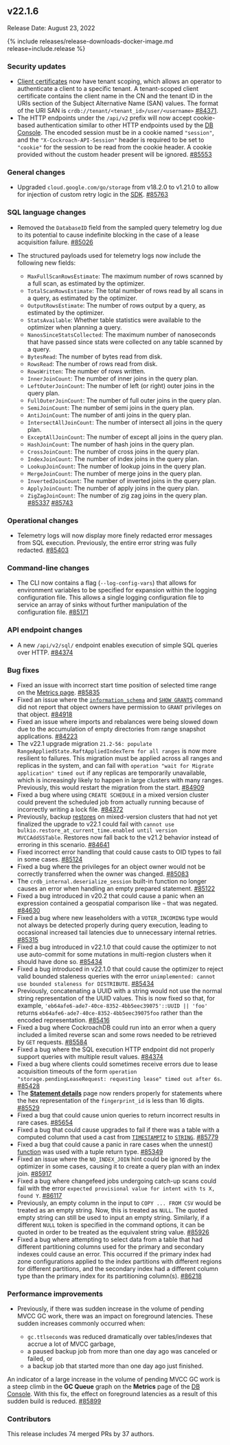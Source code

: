 ## v22.1.6

Release Date: August 23, 2022

{% include releases/release-downloads-docker-image.md release=include.release %}

<h3 id="v22-1-6-security-updates">Security updates</h3>

- [Client certificates](../v22.1/authentication.html#client-authentication) now have tenant scoping, which allows an operator to authenticate a client to a specific tenant. A tenant-scoped client certificate contains the client name in the CN and the tenant ID in the URIs section of the Subject Alternative Name (SAN) values. The format of the URI SAN is `crdb://tenant/<tenant_id>/user/<username>` [#84371][#84371].
- The HTTP endpoints under the `/api/v2` prefix will now accept cookie-based authentication similar to other HTTP endpoints used by the [DB Console](../v22.1/ui-overview.html). The encoded session must be in a cookie named `"session"`, and the `"X-Cockroach-API-Session"` header is required to be set to `"cookie"` for the session to be read from the cookie header. A cookie provided without the custom header present will be ignored. [#85553][#85553]

<h3 id="v22-1-6-general-changes">General changes</h3>

- Upgraded `cloud.google.com/go/storage` from v18.2.0 to v1.21.0 to allow for injection of custom retry logic in the [SDK](https://cloud.google.com/sdk). [#85763][#85763]

<h3 id="v22-1-6-sql-language-changes">SQL language changes</h3>

- Removed the `DatabaseID` field from the sampled query telemetry log due to its potential to cause indefinite blocking in the case of a lease acquisition failure. [#85026][#85026]
- The structured payloads used for telemetry logs now include the following new fields: 
  
  - `MaxFullScanRowsEstimate`: The maximum number of rows scanned by a full scan, as estimated by the optimizer. 
  - `TotalScanRowsEstimate`: The total number of rows read by all scans in a query, as estimated by the optimizer. 
  - `OutputRowsEstimate`: The number of rows output by a query, as estimated by the optimizer. 
  - `StatsAvailable`: Whether table statistics were available to the optimizer when planning a query. 
  - `NanosSinceStatsCollected`: The maximum number of nanoseconds that have passed since stats were collected on any table scanned by a query.
  - `BytesRead`: The number of bytes read from disk. 
  - `RowsRead`: The number of rows read from disk. 
  - `RowsWritten`: The number of rows written.
  - `InnerJoinCount`: The number of inner joins in the query plan. 
  - `LeftOuterJoinCount`: The number of left (or right) outer joins in the query plan.
  - `FullOuterJoinCount`: The number of full outer joins in the query plan.
  - `SemiJoinCount`: The number of semi joins in the query plan.
  - `AntiJoinCount`: The number of anti joins in the query plan.
  - `IntersectAllJoinCount`: The number of intersect all joins in the query plan.
  - `ExceptAllJoinCount`: The number of except all joins in the query plan.
  - `HashJoinCount`: The number of hash joins in the query plan.
  - `CrossJoinCount`: The number of cross joins in the query plan.
  - `IndexJoinCount`: The number of index joins in the query plan.
  - `LookupJoinCount`: The number of lookup joins in the query plan.
  - `MergeJoinCount`: The number of merge joins in the query plan.
  - `InvertedJoinCount`: The number of inverted joins in the query plan.
  - `ApplyJoinCount`: The number of apply joins in the query plan.
  - `ZigZagJoinCount`: The number of zig zag joins in the query plan. [#85337][#85337] [#85743][#85743]

<h3 id="v22-1-6-operational-changes">Operational changes</h3>

- Telemetry logs will now display more finely redacted error messages from SQL execution. Previously, the entire error string was fully redacted. [#85403][#85403]

<h3 id="v22-1-6-command-line-changes">Command-line changes</h3>

- The CLI now contains a flag (`--log-config-vars`) that allows for environment variables to be specified for expansion within the logging configuration file. This allows a single logging configuration file to service an array of sinks without further manipulation of the configuration file. [#85171][#85171]

<h3 id="v22-1-6-api-endpoint-changes">API endpoint changes</h3>

- A new `/api/v2/sql/` endpoint enables execution of simple SQL queries over HTTP. [#84374][#84374]

<h3 id="v22-1-6-bug-fixes">Bug fixes</h3>

- Fixed an issue with incorrect start time position of selected time range on the [Metrics page](../v22.1/ui-overview.html#metrics). [#85835][#85835]
- Fixed an issue where the [`information_schema`](../v22.1/information-schema.html) and [`SHOW GRANTS`](../v22.1/show-grants.html) command did not report that object owners have permission to `GRANT` privileges on that object. [#84918][#84918]
- Fixed an issue where imports and rebalances were being slowed down due to the accumulation of empty directories from range snapshot applications. [#84223][#84223]
- The v22.1 upgrade migration `21.2-56: populate RangeAppliedState.RaftAppliedIndexTerm for all ranges` is now more resilient to failures. This migration must be applied across all ranges and replicas in the system, and can fail with `operation "wait for Migrate application" timed out` if any replicas are temporarily unavailable, which is increasingly likely to happen in large clusters with many ranges. Previously, this would restart the migration from the start. [#84909][#84909]
- Fixed a bug where using `CREATE SCHEDULE` in a mixed version cluster could prevent the scheduled job from actually running because of incorrectly writing a lock file. [#84372][#84372]
- Previously, backup [restores](../v22.1/backup-and-restore-overview.html) on mixed-version clusters that had not yet finalized the upgrade to v22.1 could fail with `cannot use bulkio.restore_at_current_time.enabled until version MVCCAddSSTable`. Restores now fall back to the v21.2 behavior instead of erroring in this scenario. [#84641][#84641]
- Fixed incorrect error handling that could cause casts to OID types to fail in some cases. [#85124][#85124]
- Fixed a bug where the privileges for an object owner would not be correctly transferred when the owner was changed. [#85083][#85083]
- The `crdb_internal.deserialize_session` built-in function no longer causes an error when handling an empty prepared statement. [#85122][#85122]
- Fixed a bug introduced in v20.2 that could cause a panic when an expression contained a geospatial comparison like `~` that was negated. [#84630][#84630]
- Fixed a bug where new leaseholders with a `VOTER_INCOMING` type would not always be detected properly during query execution, leading to occasional increased tail latencies due to unnecessary internal retries. [#85315][#85315]
- Fixed a bug introduced in v22.1.0 that could cause the optimizer to not use auto-commit for some mutations in multi-region clusters when it should have done so. [#85434][#85434]
- Fixed a bug introduced in v22.1.0 that could cause the optimizer to reject valid bounded staleness queries with the error `unimplemented: cannot use bounded staleness for DISTRIBUTE`. [#85434][#85434]
- Previously, concatenating a UUID with a string would not use the normal string representation of the UUID values. This is now fixed so that, for example, `'eb64afe6-ade7-40ce-8352-4bb5eec39075'::UUID || 'foo'` returns `eb64afe6-ade7-40ce-8352-4bb5eec39075foo` rather than the encoded representation. [#85416][#85416]
- Fixed a bug where CockroachDB could run into an error when a query included a limited reverse scan and some rows needed to be retrieved by `GET` requests. [#85584][#85584]
- Fixed a bug where the SQL execution HTTP endpoint did not properly support queries with multiple result values. [#84374][#84374]
- Fixed a bug where clients could sometimes receive errors due to lease acquisition timeouts of the form `operation "storage.pendingLeaseRequest: requesting lease" timed out after 6s`. [#85428][#85428]
- The [**Statement details**](../v22.1/ui-statements-page.html) page now renders properly for statements where the hex representation of the `fingerprint_id` is less than 16 digits. [#85529][#85529]
- Fixed a bug that could cause union queries to return incorrect results in rare cases. [#85654][#85654]
- Fixed a bug that could cause upgrades to fail if there was a table with a computed column that used a cast from [`TIMESTAMPTZ`](../v22.1/timestamp.html) to [`STRING`](../v22.1/string.html). [#85779][#85779]
- Fixed a bug that could cause a panic in rare cases when the unnest() [function](../v22.1/functions-and-operators.html) was used with a tuple return type. [#85349][#85349]
- Fixed an issue where the `NO_INDEX_JOIN` hint could be ignored by the optimizer in some cases, causing it to create a query plan with an index join. [#85917][#85917]
- Fixed a bug where changefeed jobs undergoing catch-up scans could fail with the error `expected provisional value for intent with ts X, found Y`. [#86117][#86117]
- Previously, an empty column in the input to `COPY ... FROM CSV` would be treated as an empty string. Now, this is treated as `NULL`. The quoted empty string can still be used to input an empty string. Similarly, if a different `NULL` token is specified in the command options, it can be quoted in order to be treated as the equivalent string value. [#85926][#85926]
- Fixed a bug where attempting to select data from a table that had different partitioning columns used for the primary and secondary indexes could cause an error. This occurred if the primary index had zone configurations applied to the index partitions with different regions for different partitions, and the secondary index had a different column type than the primary index for its partitioning column(s). [#86218][#86218]

<h3 id="v22-1-6-performance-improvements">Performance improvements</h3>

- Previously, if there was sudden increase in the volume of pending MVCC GC work, there was an impact on foreground latencies. These sudden increases commonly occurred when: 

  - `gc.ttlseconds` was reduced dramatically over tables/indexes that accrue a lot of MVCC garbage,
  - a paused backup job from more than one day ago was canceled or failed, or
  - a backup job that started more than one day ago just finished.

An indicator of a large increase in the volume of pending MVCC GC work is a steep climb in the **GC Queue** graph on the **Metrics** page of the [DB Console](../v22.1/ui-overview.html). With this fix, the effect on foreground latencies as a result of this sudden build is reduced. [#85899][#85899]

<h3 id="v22-1-6-contributors">Contributors</h3>

This release includes 74 merged PRs by 37 authors.

[#84223]: https://github.com/cockroachdb/cockroach/pull/84223
[#84371]: https://github.com/cockroachdb/cockroach/pull/84371
[#84372]: https://github.com/cockroachdb/cockroach/pull/84372
[#84374]: https://github.com/cockroachdb/cockroach/pull/84374
[#84630]: https://github.com/cockroachdb/cockroach/pull/84630
[#84641]: https://github.com/cockroachdb/cockroach/pull/84641
[#84909]: https://github.com/cockroachdb/cockroach/pull/84909
[#84918]: https://github.com/cockroachdb/cockroach/pull/84918
[#85026]: https://github.com/cockroachdb/cockroach/pull/85026
[#85083]: https://github.com/cockroachdb/cockroach/pull/85083
[#85122]: https://github.com/cockroachdb/cockroach/pull/85122
[#85124]: https://github.com/cockroachdb/cockroach/pull/85124
[#85152]: https://github.com/cockroachdb/cockroach/pull/85152
[#85171]: https://github.com/cockroachdb/cockroach/pull/85171
[#85315]: https://github.com/cockroachdb/cockroach/pull/85315
[#85320]: https://github.com/cockroachdb/cockroach/pull/85320
[#85337]: https://github.com/cockroachdb/cockroach/pull/85337
[#85349]: https://github.com/cockroachdb/cockroach/pull/85349
[#85403]: https://github.com/cockroachdb/cockroach/pull/85403
[#85416]: https://github.com/cockroachdb/cockroach/pull/85416
[#85428]: https://github.com/cockroachdb/cockroach/pull/85428
[#85434]: https://github.com/cockroachdb/cockroach/pull/85434
[#85529]: https://github.com/cockroachdb/cockroach/pull/85529
[#85553]: https://github.com/cockroachdb/cockroach/pull/85553
[#85584]: https://github.com/cockroachdb/cockroach/pull/85584
[#85654]: https://github.com/cockroachdb/cockroach/pull/85654
[#85743]: https://github.com/cockroachdb/cockroach/pull/85743
[#85763]: https://github.com/cockroachdb/cockroach/pull/85763
[#85779]: https://github.com/cockroachdb/cockroach/pull/85779
[#85835]: https://github.com/cockroachdb/cockroach/pull/85835
[#85899]: https://github.com/cockroachdb/cockroach/pull/85899
[#85917]: https://github.com/cockroachdb/cockroach/pull/85917
[#85926]: https://github.com/cockroachdb/cockroach/pull/85926
[#86117]: https://github.com/cockroachdb/cockroach/pull/86117
[#86218]: https://github.com/cockroachdb/cockroach/pull/86218
[4b6f93b7b]: https://github.com/cockroachdb/cockroach/commit/4b6f93b7b

